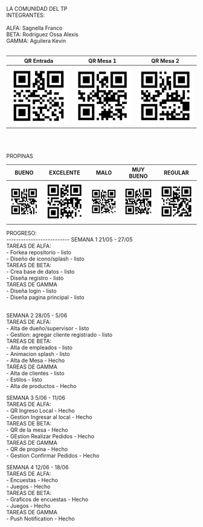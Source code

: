 LA COMUNIDAD DEL TP<br>
INTEGRANTES:<br>
<br>
ALFA: Sagnella Franco<br>
BETA: Rodriguez Ossa Alexis<br>
GAMMA: Aguilera Kevin<br>
<br>
<table>
  <thead>
    <th>QR Entrada</th>
    <th>QR Mesa 1</th>
    <th>QR Mesa 2</th>
  </thead>
  <tbody>
    <tr>
      <td>
        <a target="_blank" rel="noopener noreferrer" >
	        <img src="https://github.com/FrancoSagnella/2022_TP_PPS_Comanda_1_cuatri/blob/main/QRs/EntradaLocal.png" alt="" width="200">
        </a>
      </td>
      <td>
        <a target="_blank" rel="noopener noreferrer" href="">
	        <img src="https://github.com/FrancoSagnella/2022_TP_PPS_Comanda_1_cuatri/blob/main/QRs/MESA 1.png" alt="" width="200">
        </a>
      </td>
      <td>
        <a target="_blank" rel="noopener noreferrer" href="">
	        <img src="https://github.com/FrancoSagnella/2022_TP_PPS_Comanda_1_cuatri/blob/main/QRs/MESA 2.png" alt="" width="200">
        </a>
      </td>
    </tr>
  </tbody>
</table>
<br><br><br>
PROPINAS
<table>
  <thead>
    <th>BUENO</th>
    <th>EXCELENTE</th>
    <th>MALO</th>
      <th>MUY BUENO</th>    
	<th>REGULAR</th>
  </thead>
  <tbody>
    <tr>
      <td>
        <a target="_blank" rel="noopener noreferrer" >
	        <img src="https://github.com/FrancoSagnella/2022_TP_PPS_Comanda_1_cuatri/blob/main/QRs/propina/BUENO.png" alt="" width="200">
        </a>
      </td>
      <td>
        <a target="_blank" rel="noopener noreferrer" href="">
	        <img src="https://github.com/FrancoSagnella/2022_TP_PPS_Comanda_1_cuatri/blob/main/QRs/propina/EXCELENTE.png" alt="" width="200">
        </a>
      </td>
      <td>
        <a target="_blank" rel="noopener noreferrer" href="">
	        <img src="https://github.com/FrancoSagnella/2022_TP_PPS_Comanda_1_cuatri/blob/main/QRs/propina/MALO.png" alt="" width="200">
        </a>
      </td>
	    <td>
        <a target="_blank" rel="noopener noreferrer" >
	        <img src="https://github.com/FrancoSagnella/2022_TP_PPS_Comanda_1_cuatri/blob/main/QRs/propina/MUY BUENO.png" alt="" width="200">
        </a>
      </td>
	    <td>
        <a target="_blank" rel="noopener noreferrer" >
	        <img src="https://github.com/FrancoSagnella/2022_TP_PPS_Comanda_1_cuatri/blob/main/QRs/propina/REGULAR.png" alt="" width="200">
        </a>
      </td>
    </tr>
  </tbody>
</table>
PROGRESO:<br>
--------------------------
SEMANA 1 21/05 - 27/05<br>
  TAREAS DE ALFA: <br>
     - Forkea repositorio - listo<br>
     - Diseño de icono/splash - listo<br>
   TAREAS DE BETA:<br>
     - Crea base de datos - listo<br>
     - Diseña registro - listo<br>
   TAREAS DE GAMMA<br>
     - Diseña login - listo<br>
     - Diseña pagina principal - listo<br><br>


SEMANA 2 28/05 - 5/06<br>
  TAREAS DE ALFA: <br>
     - Alta de dueño/supervisor - listo<br>
     - Gestion: agregar cliente registrado - listo<br>
   TAREAS DE BETA:<br>
     - Alta de empleados - listo<br>
     - Animacion splash - listo<br>
     - Alta de Mesa - Hecho<br>
   TAREAS DE GAMMA<br>
     - Alta de clientes - listo<br>
     - Estilos - listo<br>
     - Alta de productos - Hecho<br>


SEMANA 3 5/06 - 11/06<br>
  TAREAS DE ALFA: <br>
     - QR Ingreso Local - Hecho<br>
     - Gestion Ingresar al local - Hecho<br>
   TAREAS DE BETA:<br>
     - QR de la mesa - Hecho<br>
     - GEstion Realizar Pedidos - Hecho<br>
   TAREAS DE GAMMA<br>
     - QR de propina - Hecho<br>
     - Gestion Confirmar Pedidos - Hecho<br>
     
     
     
SEMANA 4 12/06 - 18/06<br>
  TAREAS DE ALFA: <br>
     - Encuestas - Hecho<br>
     - Juegos - Hecho<br>
   TAREAS DE BETA:<br>
     - Graficos de encuestas - Hecho<br>
     - Juegos - Hecho<br>
   TAREAS DE GAMMA<br>
     - Push Notification - Hecho<br>
